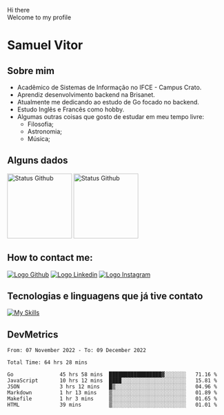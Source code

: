 Hi there<br/>
Welcome to my profile

# Samuel Vitor

## Sobre mim

- Acadêmico de Sistemas de Informação no IFCE - Campus Crato.
- Aprendiz desenvolvimento backend na Brisanet.
- Atualmente me dedicando ao estudo de Go focado no backend.
- Estudo Inglês e Francês como hobby.
- Algumas outras coisas que gosto de estudar em meu tempo livre:
  - Filosofia;
  - Astronomia;
  - Música;

## Alguns dados
<img src="https://github-readme-stats.vercel.app/api?username=TheSamuelVitor&theme=dracula&show_icons=true" alt="Status Github" height="150rem">
<img src="https://github-readme-stats.vercel.app/api/top-langs/?username=TheSamuelVitor&layout=compact&theme=dracula" alt="Status Github" height="150rem">

## How to contact me:

[![Logo Github](https://skillicons.dev/icons?i=github)](https://github.com/TheSamuelVitor)
[![Logo Linkedin](https://skillicons.dev/icons?i=linkedin)](https://www.linkedin.com/in/samuel-vitor-b07566202/)
[![Logo Instagram](https://skillicons.dev/icons?i=instagram)](https://www.linkedin.com/in/samuel-vitor-b07566202/)

## Tecnologias e linguagens que já tive contato

[![My Skills](https://skillicons.dev/icons?i=go,react,angular,c,cpp,js,html,css,git,postgres,python,vscode,linux)](https://skillicons.dev)

## DevMetrics

<!--START_SECTION:waka-->

```text
From: 07 November 2022 - To: 09 December 2022

Total Time: 64 hrs 28 mins

Go               45 hrs 58 mins  █████████████████▓░░░░░░░   71.16 %
JavaScript       10 hrs 12 mins  ████░░░░░░░░░░░░░░░░░░░░░   15.81 %
JSON             3 hrs 12 mins   █▒░░░░░░░░░░░░░░░░░░░░░░░   04.96 %
Markdown         1 hr 13 mins    ▒░░░░░░░░░░░░░░░░░░░░░░░░   01.89 %
Makefile         1 hr 3 mins     ▒░░░░░░░░░░░░░░░░░░░░░░░░   01.65 %
HTML             39 mins         ▒░░░░░░░░░░░░░░░░░░░░░░░░   01.01 %
```

<!--END_SECTION:waka-->
